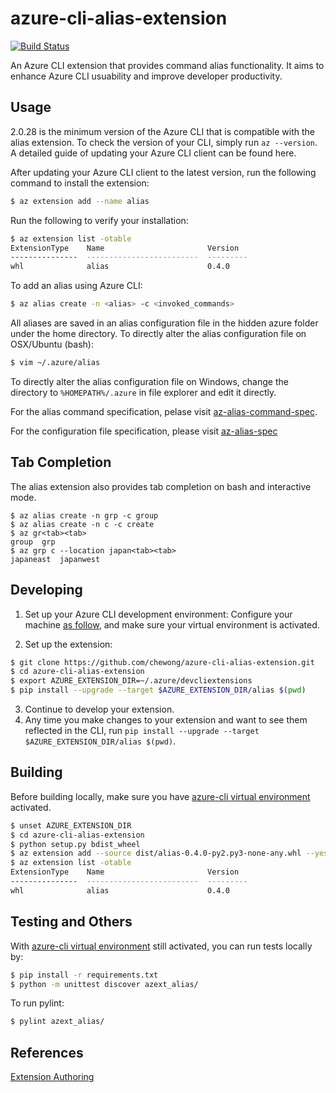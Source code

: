 # azure-cli-alias-extension
[![Build Status](https://travis-ci.org/chewong/azure-cli-alias-extension.svg?branch=dev)](https://travis-ci.org/chewong/azure-cli-alias-extension)

An Azure CLI extension that provides command alias functionality. It aims to enhance Azure CLI usuability and improve developer productivity.

## Usage
2.0.28 is the minimum version of the Azure CLI that is compatible with the alias extension. To check the version of your CLI, simply run `az --version`. A detailed guide of updating your Azure CLI client can be found here.

After updating your Azure CLI client to the latest version, run the following command to install the extension:

```bash
$ az extension add --name alias
```

Run the following to verify your installation:
```bash
$ az extension list -otable
ExtensionType    Name                       Version
---------------  -------------------------  ---------
whl              alias                      0.4.0
```

To add an alias using Azure CLI:
```bash
$ az alias create -n <alias> -c <invoked_commands>
```

All aliases are saved in an alias configuration file in the hidden azure folder under the home directory. To directly alter the alias configuration file on OSX/Ubuntu (bash):
``` bash
$ vim ~/.azure/alias
```

To directly alter the alias configuration file on Windows, change the directory to `%HOMEPATH%/.azure` in file explorer and edit it directly.

For the alias command specification, pelase visit [az-alias-command-spec](https://github.com/chewong/azure-cli-alias-extension/blob/dev/doc/az-alias-command-spec.md).

For the configuration file specification, please visit [az-alias-spec](https://gist.github.com/chewong/2afb67374d700b34015d146f63a79b15)

## Tab Completion
The alias extension also provides tab completion on bash and interactive mode.

```
$ az alias create -n grp -c group
$ az alias create -n c -c create
$ az gr<tab><tab>
group  grp
$ az grp c --location japan<tab><tab>
japaneast  japanwest
```

## Developing
1. Set up your Azure CLI development environment:
Configure your machine [as follow](https://github.com/Azure/azure-cli/blob/master/doc/configuring_your_machine.md#preparing-your-machine), and make sure your virtual environment is activated.

2. Set up the extension:
```bash
$ git clone https://github.com/chewong/azure-cli-alias-extension.git
$ cd azure-cli-alias-extension
$ export AZURE_EXTENSION_DIR=~/.azure/devcliextensions
$ pip install --upgrade --target $AZURE_EXTENSION_DIR/alias $(pwd)
```
3. Continue to develop your extension.
4. Any time you make changes to your extension and want to see them reflected in the CLI, run `pip install --upgrade --target $AZURE_EXTENSION_DIR/alias $(pwd)`.


## Building
Before building locally, make sure you have [azure-cli virtual environment](https://github.com/Azure/azure-cli/blob/master/doc/configuring_your_machine.md#preparing-your-machine) activated.
```bash
$ unset AZURE_EXTENSION_DIR
$ cd azure-cli-alias-extension
$ python setup.py bdist_wheel
$ az extension add --source dist/alias-0.4.0-py2.py3-none-any.whl --yes
$ az extension list -otable
ExtensionType    Name                       Version
---------------  -------------------------  ---------
whl              alias                      0.4.0
```

## Testing and Others
With [azure-cli virtual environment](https://github.com/Azure/azure-cli/blob/master/doc/configuring_your_machine.md#preparing-your-machine) still activated, you can run tests locally by:

```bash
$ pip install -r requirements.txt
$ python -m unittest discover azext_alias/
```

To run pylint:
```bash
$ pylint azext_alias/
```

## References
[Extension Authoring](https://github.com/Azure/azure-cli/blob/dev/doc/extensions/authoring.md)
